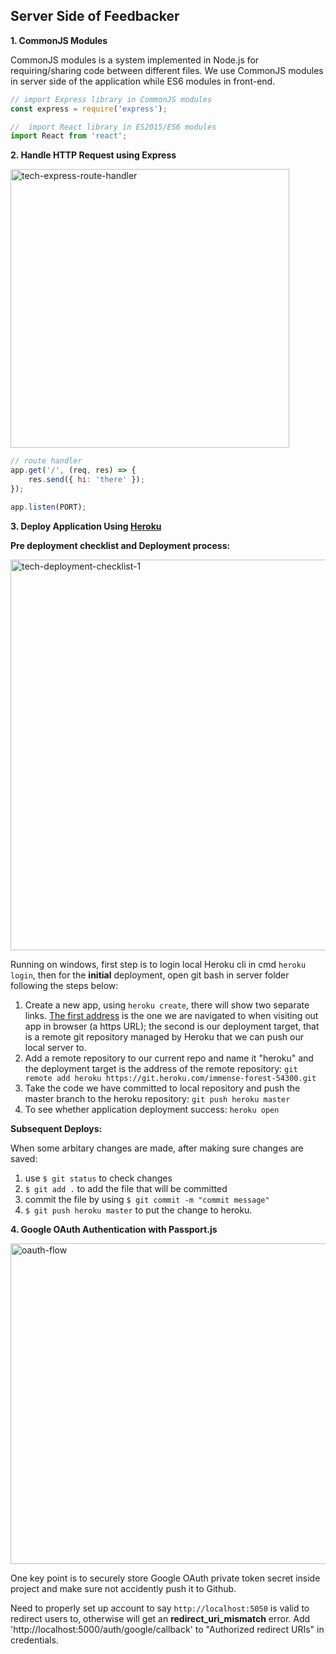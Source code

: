 ## Server Side of Feedbacker

**1. CommonJS Modules**

CommonJS modules is a system implemented in Node.js for requiring/sharing code between different files. We use CommonJS modules in server side of the application while ES6 modules in front-end.

```javascript
// import Express library in CommonJS modules
const express = require('express');

//	import React library in ES2015/ES6 modules
import React from 'react';
```

**2. Handle HTTP Request using Express**

<img width="446" alt="tech-express-route-handler" src="https://user-images.githubusercontent.com/20265633/36118590-91082d02-100b-11e8-8f28-0aefd376e8b3.PNG">

```javascript
// route handler
app.get('/', (req, res) => {
	res.send({ hi: 'there' });
});

app.listen(PORT);
```

**3. Deploy Application Using [Heroku](https://www.heroku.com/)**

**Pre deployment checklist and Deployment process:**

<img width="625" alt="tech-deployment-checklist-1" src="https://user-images.githubusercontent.com/20265633/36135220-bd2738be-1057-11e8-8ef2-8f89691111e2.PNG">

Running on windows, first step is to login local Heroku cli in cmd `heroku login`, then for the **initial** deployment, open git bash in server folder following the steps below:

1. Create a new app, using `heroku create`, there will show two separate links. [The first address](https://immense-forest-54300.herokuapp.com/) is the one we are navigated to when visiting out app in browser (a https URL); the second is our deployment target, that is a remote git repository managed by Heroku that we can push our local server to.
2. Add a remote repository to our current repo and name it "heroku" and the deployment target is the address of the remote repository: `git remote add heroku https://git.heroku.com/immense-forest-54300.git`
3. Take the code we have committed to local repository and push the master branch to the heroku repository: `git push heroku master`
3. To see whether application deployment success: `heroku open`

**Subsequent Deploys:**

When some arbitary changes are made, after making sure changes are saved:
1. use `$ git status` to check changes
2. `$ git add .` to add the file that will be committed
3. commit the file by using `$ git commit -m "commit message"` 
4. `$ git push heroku master` to put the change to heroku.

**4. Google OAuth Authentication with Passport.js**

<img width="513" alt="oauth-flow" src="https://user-images.githubusercontent.com/20265633/36182706-f4c88b14-10f8-11e8-9b8e-802655dfc6ee.PNG">

One key point is to securely store Google OAuth private token secret inside project and make sure not accidently push it to Github.

Need to properly set up account to say `http://localhost:5050` is valid to redirect users to, otherwise will get an **redirect_uri_mismatch** error. Add 'http://localhost:5000/auth/google/callback' to "Authorized redirect URIs" in credentials.